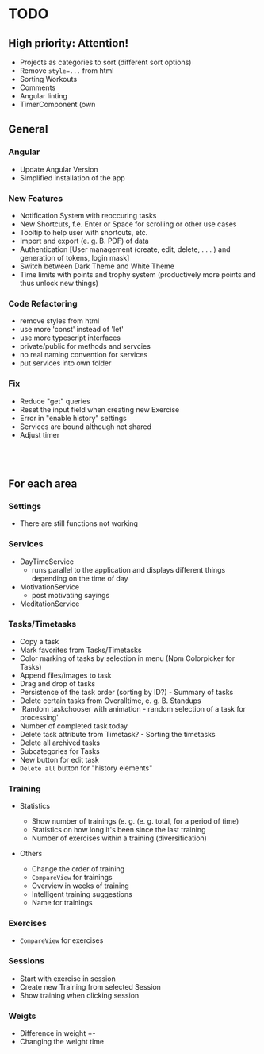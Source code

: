 # TODO

## High priority: Attention!

- Projects as categories to sort (different sort options)
- Remove `style=...` from html
- Sorting Workouts
- Comments
- Angular linting
- TimerComponent (own

## General

### Angular

- Update Angular Version
- Simplified installation of the app

### New Features

- Notification System with reoccuring tasks
- New Shortcuts, f.e. Enter or Space for scrolling or other use cases
- Tooltip to help user with shortcuts, etc.
- Import and export (e. g. B. PDF) of data
- Authentication [User management (create, edit, delete, . . . ) and generation of tokens, login mask]
- Switch between Dark Theme and White Theme
- Time limits with points and trophy system (productively more points and thus unlock new things)

### Code Refactoring

- remove styles from html
- use more 'const' instead of 'let'
- use more typescript interfaces
- private/public for methods and servcies
- no real naming convention for services
- put services into own folder

### Fix

- Reduce "get" queries
- Reset the input field when creating new Exercise
- Error in "enable history" settings
- Services are bound although not shared
- Adjust timer

<br>

<br>

## For each area

### Settings

- There are still functions not working

### Services

- DayTimeService
  - runs parallel to the application and displays different things depending on the time of day
- MotivationService
  - post motivating sayings
- MeditationService

### Tasks/Timetasks

- Copy a task
- Mark favorites from Tasks/Timetasks
- Color marking of tasks by selection in menu (Npm Colorpicker for Tasks)
- Append files/images to task
- Drag and drop of tasks
- Persistence of the task order (sorting by ID?) - Summary of tasks
- Delete certain tasks from Overalltime, e. g. B. Standups
- 'Random taskchooser with animation - random selection of a task for processing'
- Number of completed task today
- Delete task attribute from Timetask? - Sorting the timetasks
- Delete all archived tasks
- Subcategories for Tasks
- New button for edit task
- `Delete all` button for "history elements"

### Training

- Statistics

  - Show number of trainings (e. g. (e. g. total, for a period of time)
  - Statistics on how long it's been since the last training
  - Number of exercises within a training (diversification)

- Others
  - Change the order of training
  - `CompareView` for trainings
  - Overview in weeks of training
  - Intelligent training suggestions
  - Name for trainings

### Exercises

- `CompareView` for exercises

### Sessions

- Start with exercise in session
- Create new Training from selected Session
- Show training when clicking session

### Weigts

- Difference in weight +-
- Changing the weight time
